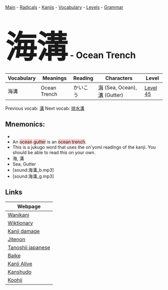 <style> bigfont {font-size: 100px}</style>
[Main](../README.md) -
[Radicals](../radicals.md) -
[Kanjis](../kanjis.md) -
[Vocabulary](../vocabulary.md) -
[Levels](../levels.md) -
[Grammar](../grammar.md)
# <bigfont> 海溝</bigfont> - Ocean Trench 

| Vocabulary | Meanings | Reading | Characters | Level |
| --- | --- | --- | --- | --- |
| 海溝 | Ocean Trench | かいこう |  [海](../kanjis/海.md) (Sea, Ocean), [溝](../kanjis/溝.md) (Gutter) | [Level 45](../levels/wk_level45.md) |

Previous vocab: [溝](溝.md) Next vocab: [排水溝](排水溝.md) 

## Mnemonics:

* 
* An <span style="background-color:#ffcccb"> ocean</span> <span style="background-color:#ffcccb"> gutter</span> is an <span style="background-color:#ffcccb"> ocean trench</span>.
* This is a jukugo word that uses the on'yomi readings of the kanji. You should be able to read this on your own.
* 海, 溝
* Sea, Gutter
* [sound:海溝_b.mp3]
* [sound:海溝_g.mp3]


## Links 

| Webpage |
| --- |
| [Wanikani          ](https://www.wanikani.com/kanji/海溝) |
| [Wiktionary        ](https://en.wiktionary.org/wiki/海溝) |
| [Kanji damage      ](http://www.kanjidamage.com/kanji/search?utf8=✓&q=海溝) |
| [Jitenon           ](https://jitenon.com/kanji/海溝) |
| [Tanoshii japanese ](https://www.tanoshiijapanese.com/dictionary/kanji.cfm?k=海溝) |
| [Baike             ](https://baike.baidu.com/item/海溝) |
| [Kanji Alive       ](https://app.kanjialive.com/海溝) |
| [Kanshudo          ](https://www.kanshudo.com/searchmn?q=海溝) |
| [Koohii            ](https://kanji.koohii.com/study/kanji/海溝) |
